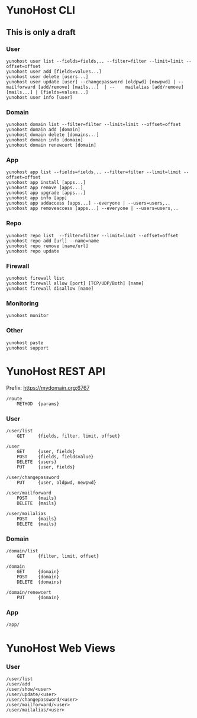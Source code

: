 YunoHost CLI
============

## This is only a draft


### User

    yunohost user list --fields=fields,.. --filter=filter --limit=limit --offset=offset
    yunohost user add [fields=values...]
    yunohost user delete [users...]
    yunohost user update [user] --changepassword [oldpwd] [newpwd] | --mailforward [add/remove] [mails...]  | --    mailalias [add/remove] [mails...] | [fields=values...]
    yunohost user info [user]
    
    
### Domain
    
    yunohost domain list --filter=filter --limit=limit --offset=offset
    yunohost domain add [domain]
    yunohost domain delete [domains...]
    yunohost domain info [domain]
    yunohost domain renewcert [domain]
    
    
### App 
    
    yunohost app list --fields=fields,.. --filter=filter --limit=limit --offset=offset
    yunohost app install [apps...]
    yunohost app remove [apps...]
    yunohost app upgrade [apps...]
    yunohost app info [app]
    yunohost app addaccess [apps...] --everyone | --users=users,..
    yunohost app removeaccess [apps...] --everyone | --users=users,..
    
    
### Repo
    
    yunohost repo list  --filter=filter --limit=limit --offset=offset
    yunohost repo add [url] --name=name
    yunohost repo remove [name/url]
    yunohost repo update
    
    
### Firewall
    
    yunohost firewall list
    yunohost firewall allow [port] [TCP/UDP/Both] [name]
    yunohost firewall disallow [name]
    
    
### Monitoring
    
    yunohost monitor
    
    
### Other
    
    yunohost paste
    yunohost support
    
    
    
YunoHost REST API
=================
    
Prefix: https://mydomain.org:6767
    
    /route
        METHOD  {params}
    
    
### User
    
    /user/list
        GET     {fields, filter, limit, offset}
    
    /user
        GET     {user, fields}
        POST    {fields, fieldsvalue}
        DELETE  {users}
        PUT     {user, fields}
    
    /user/changepassword
        PUT     {user, oldpwd, newpwd}
    
    /user/mailforward
        POST    {mails}
        DELETE  {mails}
    
    /user/mailalias
        POST    {mails}
        DELETE  {mails}
    
    
### Domain
    
    /domain/list
        GET     {filter, limit, offset}
    
    /domain
        GET     {domain}
        POST    {domain}
        DELETE  {domains}
    
    /domain/renewcert
        PUT     {domain}
    
    
### App

    /app/
    
    
    
YunoHost Web Views
==================

### User
    
    /user/list
    /user/add
    /user/show/<user>
    /user/update/<user>
    /user/changepassword/<user>
    /user/mailforward/<user>
    /user/mailalias/<user>    